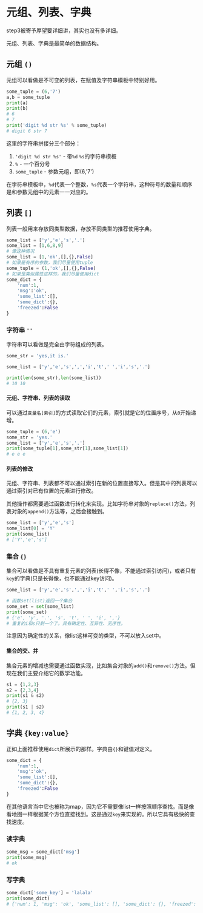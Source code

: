 # 元组、列表、字典

step3被寄予厚望要详细讲，其实也没有多详细。

元组、列表、字典是最简单的数据结构。

## 元组 ```()```

元组可以看做是不可变的列表，在赋值及字符串模板中特别好用。

```python
some_tuple = (6,'7')
a,b = some_tuple
print(a)
print(b)
# 6
# 7
print('digit %d str %s' % some_tuple)
# digit 6 str 7
```

这里的字符串拼接分三个部分：

1. ```'digit %d str %s'``` - 带```%d``` ```%s```的字符串模板
2. ``` % ``` - 一个百分号
3. ```some_tuple``` - 参数元组，即(6,'7')

在字符串模板中，```%d```代表一个整数，```%s```代表一个字符串，这种符号的数量和顺序是和参数元组中的元素一一对应的。

## 列表 ```[]```

列表一般用来存放同类型数据，存放不同类型的推荐使用字典。

```python
some_list = ['y','e','s','.']
some_list = [1,6,8,9]
# 像这种情况
some_list = [1,'ok',[],{},False]
# 如果是有序的参数，我们尽量使用tuple
some_tuple = (1,'ok',[],{},False)
# 如果是类似属性这样的，我们尽量使用dict
some_dict = {
    'num':1,
    'msg':'ok',
    'some_list':[],
    'some_dict':{},
    'freezed':False
}
```

### 字符串 ```''```

字符串可以看做是完全由字符组成的列表。

```python
some_str = 'yes,it is.'

some_list = ['y','e','s',',','i','t',' ','i','s','.']

print(len(some_str),len(some_list))
# 10 10
```

#### 元组、字符串、列表的读取

可以通过```变量名[索引]```的方式读取它们的元素，索引就是它的位置序号，从```0```开始递增。

```python
some_tuple = (6,'e')
some_str = 'yes.'
some_list = ['y','e','s','.']
print(some_tuple[1],some_str[1],some_list[1])
# e e e
```

#### 列表的修改

元组、字符串、列表都不可以通过索引在新的位置直接写入。但是其中的列表可以通过索引对已有位置的元素进行修改。

其他操作都需要通过函数进行转化来实现。比如字符串对象的```replace()```方法，列表对象的```append()```方法等，之后会接触到。

```python
some_list = ['y','e','s']
some_list[0] = 'Y'
print(some_list)
# ['Y','e','s']
```

### 集合 ```{}```

集合可以看做是不具有重复元素的列表(长得不像，不能通过索引访问)，或者只有```key```的字典(只是长得像，也不能通过key访问)。

```python
some_list = ['y','e','s',',','i','t',' ','i','s','.']

# 函数set(list)返回一个集合
some_set = set(some_list)
print(some_set)
# {'e', 'y', '.', 's', 't', ' ', 'i', ','}
# 重复的i和s只剩一个了。具有确定性、互异性、无序性。
```

注意因为确定性的关系，像list这样可变的类型，不可以放入set中。

#### 集合的交、并

集合元素的增减也需要通过函数实现，比如集合对象的```add()```和```remove()```方法。但现在我们主要介绍它的数学功能。

```python
s1 = {1,2,3}
s2 = {2,3,4}
print(s1 & s2)
# {2, 3}
print(s1 | s2)
# {1, 2, 3, 4}
```

## 字典 ```{key:value}```

正如上面推荐使用```dict```所展示的那样。字典由```{}```和键值对定义。

```python
some_dict = {
    'num':1,
    'msg':'ok',
    'some_list':[],
    'some_dict':{},
    'freezed':False
}
```

在其他语言当中它也被称为map，因为它不需要像list一样按照顺序查找。而是像看地图一样根据某个方位直接找到。这是通过```key```来实现的。所以它具有极快的查找速度。

### 读字典

```python
some_msg = some_dict['msg']
print(some_msg)
# ok
```

### 写字典

```python
some_dict['some_key'] = 'lalala'
print(some_dict)
# {'num': 1, 'msg': 'ok', 'some_list': [], 'some_dict': {}, 'freezed': False, 'some_key': 'lalala'}
```
